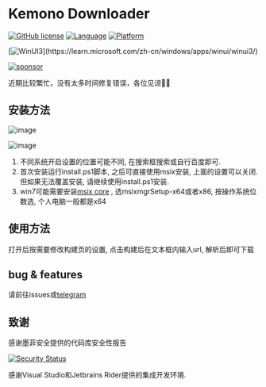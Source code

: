 # Kemono Downloader

[![GitHub license](https://img.shields.io/badge/License-GUN%20GPLv3-blue)](https://www.gnu.org/licenses/gpl-3.0.html)
[![Language](https://img.shields.io/badge/Language-C%23-purple)](https://learn.microsoft.com/zh-cn/dotnet/csharp/)
[![Platform](https://img.shields.io/badge/Platform-Windows-green)](https://www.microsoft.com/windows)

[![WinUI3](https://img.shields.io/badge/WinUI3-1.2.221209.1-_)](https://learn.microsoft.com/zh-cn/windows/apps/winui/winui3/)

[![sponsor](https://img.shields.io/badge/sopnsor-pink)](https://www.buymeacoffee.com/zidouzi)

近期比较繁忙，没有太多时间修复错误，各位见谅🙏🏻

## 安装方法

![image](https://user-images.githubusercontent.com/53157536/207755793-271ddc74-8290-415c-a542-82116a5381b2.png)

![image](https://user-images.githubusercontent.com/53157536/207755811-f53a2e69-aeba-47ad-88d5-978268eb30cd.png)

1. 不同系统开启设置的位置可能不同, 在搜索框搜索或自行百度即可.
2. 首次安装运行install.ps1脚本, 之后可直接使用msix安装, 上面的设置可以关闭. 但如果无法覆盖安装, 请继续使用install.ps1安装. 
3. win7可能需要安装[msix core](https://github.com/microsoft/msix-packaging/releases/tag/MSIX-Core-1.1-release) , 选msixmgrSetup-x64或者x86, 按操作系统位数选, 个人电脑一般都是x64

## 使用方法

打开后按需要修改构建页的设置, 点击构建后在文本框内输入url, 解析后即可下载

## bug & features

请前往issues或[telegram](https://t.me/zdz_channel)

## 致谢

感谢墨菲安全提供的代码库安全性报告

[![Security Status](https://www.murphysec.com/platform3/v3/badge/1619785080076009472.svg?t=1)](https://www.murphysec.com/accept?code=7a68fe581ced0d2a7bb0a578b18c8382&type=1&from=2&t=2)

感谢Visual Studio和Jetbrains Rider提供的集成开发环境.
